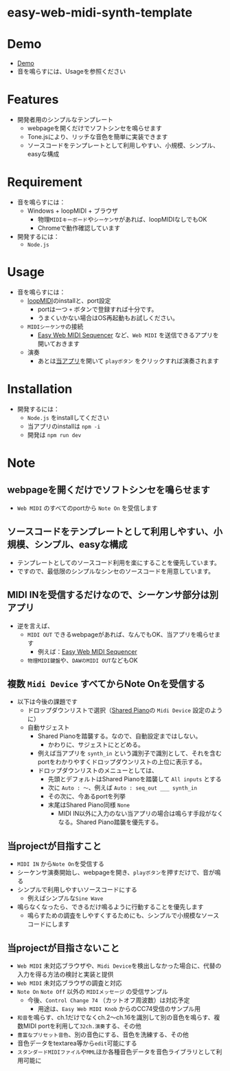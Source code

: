# easy-web-midi-synth-template

# Demo
- [Demo](https://cat2151.github.io/easy-web-midi-synth-template/dist/)
- 音を鳴らすには、Usageを参照ください

# Features
- 開発者用のシンプルなテンプレート
    - webpageを開くだけでソフトシンセを鳴らせます
    - Tone.jsにより、リッチな音色を簡単に実装できます
    - ソースコードをテンプレートとして利用しやすい、小規模、シンプル、easyな構成

# Requirement
- 音を鳴らすには：
    - Windows + loopMIDI + ブラウザ
        - 物理`MIDIキーボード`や`シーケンサ`があれば、loopMIDIなしでもOK
        - Chromeで動作確認しています
- 開発するには：
    - `Node.js`

# Usage
- 音を鳴らすには：
    - [loopMIDI](https://www.tobias-erichsen.de/software/loopmidi.html)のinstallと、port設定
        - portは一つ `+` ボタンで登録すれば十分です。
        - うまくいかない場合はOS再起動もお試しください。
    - `MIDIシーケンサ`の接続
        - [Easy Web MIDI Sequencer](https://cat2151.github.io/easy-web-midi-sequencer-template/) など、`Web MIDI` を送信できるアプリを開いておきます
    - 演奏
        - あとは[当アプリ](https://cat2151.github.io/easy-web-midi-synth-template/dist/)を開いて `playボタン` をクリックすれば演奏されます

# Installation
- 開発するには：
    - `Node.js` をinstallしてください
    - 当アプリのinstallは `npm -i`
    - 開発は `npm run dev`

# Note
## webpageを開くだけでソフトシンセを鳴らせます
- `Web MIDI` のすべてのportから `Note On` を受信します

## ソースコードをテンプレートとして利用しやすい、小規模、シンプル、easyな構成
- テンプレートとしてのソースコード利用を楽にすることを優先しています。
- ですので、最低限のシンプルなシンセのソースコードを用意しています。

## MIDI INを受信するだけなので、シーケンサ部分は別アプリ
- 逆を言えば、
    - `MIDI OUT` できるwebpageがあれば、なんでもOK、当アプリを鳴らせます
        - 例えば：[Easy Web MIDI Sequencer](https://cat2151.github.io/easy-web-midi-sequencer-template/)
    - `物理MIDI鍵盤`や、`DAWのMIDI OUT`などもOK

## 複数 `Midi Device` すべてからNote Onを受信する
- 以下は今後の課題です
    - ドロップダウンリストで選択（[Shared Piano](https://musiclab.chromeexperiments.com/Shared-Piano/)の `Midi Device` 設定のように）
    - 自動サジェスト
        - Shared Pianoを踏襲する。なので、自動設定まではしない。
            - かわりに、サジェストにとどめる。
        - 例えば当アプリを `synth_in` という識別子で識別として、それを含むportをわかりやすくドロップダウンリストの上位に表示する。
        - ドロップダウンリストのメニューとしては、
            - 先頭とデフォルトはShared Pianoを踏襲して `All inputs` とする
            - 次に `Auto : ～`、例えば `Auto : seq_out ___ synth_in`
            - その次に、今あるportを列挙
            - 末尾はShared Piano同様 `None`
                - MIDI IN以外に入力のない当アプリの場合は鳴らす手段がなくなる。Shared Piano踏襲を優先する。

## 当projectが目指すこと
- `MIDI IN` から`Note On`を受信する
- シーケンサ演奏開始し、webpageを開き、`playボタン`を押すだけで、音が鳴る
- シンプルで利用しやすいソースコードにする
    - 例えばシンプルな`Sine Wave`
- 鳴らなくなったら、できるだけ鳴るように行動することを優先します
    - 鳴らすための調査をしやすくするためにも、シンプルで小規模なソースコードにします

## 当projectが目指さないこと
- `Web MIDI` 未対応ブラウザや、`Midi Device`を検出しなかった場合に、代替の入力を得る方法の検討と実装と提供
- `Web MIDI` 未対応ブラウザの調査と対応
- `Note On` `Note Off` 以外の `MIDIメッセージ` の受信サンプル
    - 今後、`Control Change 74` （カットオフ周波数）は対応予定
        - 用途は、`Easy Web MIDI Knob` からのCC74受信のサンプル用
- `和音`を鳴らす、ch.1だけでなくch.2～ch.16を識別して別の音色を鳴らす、複数MIDI portを利用して`32ch.演奏`する、その他
- `豊富なプリセット音色`、別の音色にする、音色を洗練する、その他
- 音色データをtextarea等から`edit`可能にする
- `スタンダードMIDIファイル`や`MML`ほか各種音色データを音色ライブラリとして利用可能に
